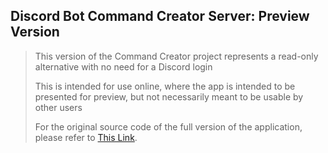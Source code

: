 ## Discord Bot Command Creator Server: Preview Version

> This version of the Command Creator project represents a read-only alternative with no need for a Discord login
> 
> This is intended for use online, where the app is intended to be presented for preview, but not necessarily meant
> to be usable by other users
> 
> For the original source code of the full version of the application, 
> please refer to [This Link](https://github.com/tass-suderman/discord-bot-command-creator-server).
